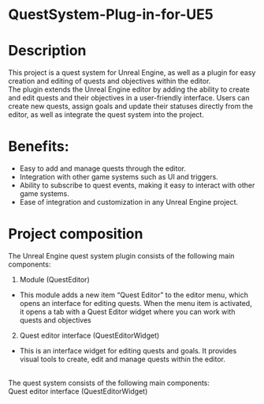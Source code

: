 # QuestSystem-Plug-in-for-UE5
# Description
This project is a quest system for Unreal Engine, as well as a plugin for easy creation and editing of quests and objectives within the editor.<br />
The plugin extends the Unreal Engine editor by adding the ability to create and edit quests and their objectives in a user-friendly interface.
Users can create new quests, assign goals and update their statuses directly from the editor, as well as integrate the quest system into the project.
<br />
# Benefits: <br />
- Easy to add and manage quests through the editor. <br />
- Integration with other game systems such as UI and triggers. <br />
- Ability to subscribe to quest events, making it easy to interact with other game systems. <br />
- Ease of integration and customization in any Unreal Engine project. <br />
# Project composition
The Unreal Engine quest system plugin consists of the following main components:
<br />
1. Module (QuestEditor) <br />
+ This module adds a new item “Quest Editor” to the editor menu, which opens an interface for editing quests. When the menu item is activated, it opens a tab with a Quest Editor widget where you can work with quests and objectives <br />
2. Quest editor interface (QuestEditorWidget) <br />
+ This is an interface widget for editing quests and goals. It provides visual tools to create, edit and manage quests within the editor. <br />
<br />
The quest system consists of the following main components: <br />
 Quest editor interface (QuestEditorWidget) <br />
